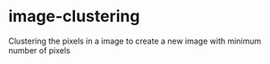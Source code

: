 image-clustering
================

Clustering the pixels in a image to create a new image with minimum number of pixels
